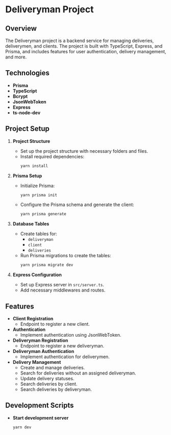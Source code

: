 # Deliveryman Project

## Overview
The Deliveryman project is a backend service for managing deliveries, deliverymen, and clients. The project is built with TypeScript, Express, and Prisma, and includes features for user authentication, delivery management, and more.

## Technologies
- **Prisma**
- **TypeScript**
- **Bcrypt**
- **JsonWebToken**
- **Express**
- **ts-node-dev**

## Project Setup
1. **Project Structure**
   - Set up the project structure with necessary folders and files.
   - Install required dependencies:
     ```bash
     yarn install
     ```

2. **Prisma Setup**
   - Initialize Prisma:
     ```bash
     yarn prisma init
     ```
   - Configure the Prisma schema and generate the client:
     ```bash
     yarn prisma generate
     ```

3. **Database Tables**
   - Create tables for:
     - `deliveryman`
     - `client`
     - `deliveries`
   - Run Prisma migrations to create the tables:
     ```bash
     yarn prisma migrate dev
     ```

4. **Express Configuration**
   - Set up Express server in `src/server.ts`.
   - Add necessary middlewares and routes.

## Features
- **Client Registration**
  - Endpoint to register a new client.
- **Authentication**
  - Implement authentication using JsonWebToken.
- **Deliveryman Registration**
  - Endpoint to register a new deliveryman.
- **Deliveryman Authentication**
  - Implement authentication for deliverymen.
- **Delivery Management**
  - Create and manage deliveries.
  - Search for deliveries without an assigned deliveryman.
  - Update delivery statuses.
  - Search deliveries by client.
  - Search deliveries by deliveryman.

## Development Scripts
- **Start development server**
  ```bash
  yarn dev
